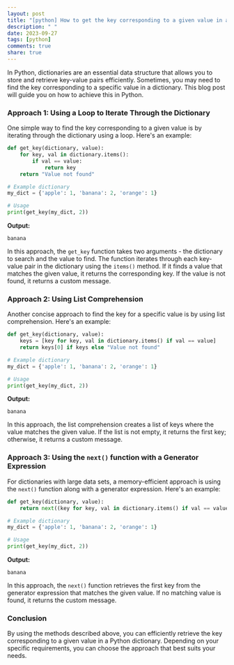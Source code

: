 ```yaml
---
layout: post
title: "[python] How to get the key corresponding to a given value in a dictionary?"
description: " "
date: 2023-09-27
tags: [python]
comments: true
share: true
---
```


In Python, dictionaries are an essential data structure that allows you to store and retrieve key-value pairs efficiently. Sometimes, you may need to find the key corresponding to a specific value in a dictionary. This blog post will guide you on how to achieve this in Python.

### Approach 1: Using a Loop to Iterate Through the Dictionary

One simple way to find the key corresponding to a given value is by iterating through the dictionary using a loop. Here's an example:

```python
def get_key(dictionary, value):
    for key, val in dictionary.items():
        if val == value:
            return key
    return "Value not found"

# Example dictionary
my_dict = {'apple': 1, 'banana': 2, 'orange': 1}

# Usage
print(get_key(my_dict, 2))
```

**Output:**
```
banana
```

In this approach, the `get_key` function takes two arguments - the dictionary to search and the value to find. The function iterates through each key-value pair in the dictionary using the `items()` method. If it finds a value that matches the given value, it returns the corresponding key. If the value is not found, it returns a custom message.

### Approach 2: Using List Comprehension

Another concise approach to find the key for a specific value is by using list comprehension. Here's an example:

```python
def get_key(dictionary, value):
    keys = [key for key, val in dictionary.items() if val == value]
    return keys[0] if keys else "Value not found"

# Example dictionary
my_dict = {'apple': 1, 'banana': 2, 'orange': 1}

# Usage
print(get_key(my_dict, 2))
```

**Output:**
```
banana
```

In this approach, the list comprehension creates a list of keys where the value matches the given value. If the list is not empty, it returns the first key; otherwise, it returns a custom message.

### Approach 3: Using the `next()` function with a Generator Expression

For dictionaries with large data sets, a memory-efficient approach is using the `next()` function along with a generator expression. Here's an example:

```python
def get_key(dictionary, value):
    return next((key for key, val in dictionary.items() if val == value), "Value not found")

# Example dictionary
my_dict = {'apple': 1, 'banana': 2, 'orange': 1}

# Usage
print(get_key(my_dict, 2))
```

**Output:**
```
banana
```

In this approach, the `next()` function retrieves the first key from the generator expression that matches the given value. If no matching value is found, it returns the custom message.

### Conclusion

By using the methods described above, you can efficiently retrieve the key corresponding to a given value in a Python dictionary. Depending on your specific requirements, you can choose the approach that best suits your needs.